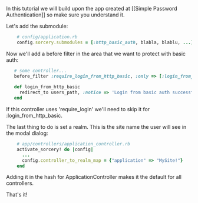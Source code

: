 In this tutorial we will build upon the app created at [[Simple Password Authentication]] so make sure you understand it.

Let's add the submodule:
```ruby
    # config/application.rb
    config.sorcery.submodules = [:http_basic_auth, blabla, blablu, ...]
```

Now we'll add a before filter in the area that we want to protect with basic auth:
```ruby
   # some controller...
   before_filter :require_login_from_http_basic, :only => [:login_from_http_basic]
   
   def login_from_http_basic
     redirect_to users_path, :notice => 'Login from basic auth successful'
   end
```

If this controller uses 'require_login' we'll need to skip it for :login_from_http_basic.

The last thing to do is set a realm. This is the site name the user will see in the modal dialog:
```ruby
    # app/controllers/application_controller.rb
    activate_sorcery! do |config|
      ...
      config.controller_to_realm_map = {"application" => "MySite!"}
    end
```

Adding it in the hash for ApplicationController makes it the default for all controllers.

That's it!
